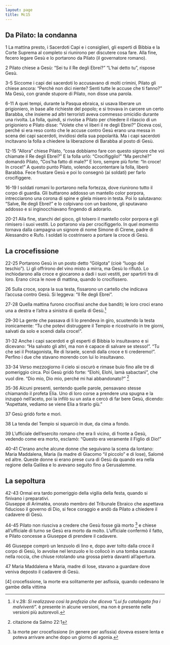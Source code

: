 ```yaml
---
layout: page
title: Mc15
---
```


Da Pilato: la condanna
----------------------

1 La mattina presto, i Sacerdoti Capi e i consiglieri, gli esperti di
Bibbia e la Corte Suprema al completo si riunirono per discutere cosa
fare. Alla fine, fecero legare Gesù e lo portarono da Pilato (il
governatore romano).

2 Pilato chiese a Gesù: “Sei tu il Re degli Ebrei?” “L’hai detto tu”,
rispose Gesù.

3-5 Siccome i capi dei sacerdoti lo accusavano di molti crimini, Pilato
gli chiese ancora: “Perchè non dici niente? Senti tutte le accuse che ti
fanno?” Ma Gesù, con grande stupore di Pilato, non disse una parola.

6-11 A quei tempi, durante la Pasqua ebraica, si usava liberare un
prigioniero, in base alle richieste del popolo; e si trovava in carcere
un certo Barabba, che insieme ad altri terroristi aveva commesso
omicidio durante una rivolta. La folla, quindi, si rivolse a Pilato per
chiedere il rilascio di un prigioniero e Pilato disse: “Volete che vi
liberi il re degli Ebrei?” Diceva così, perché si era reso conto che le
accuse contro Gesù erano una messa in scena dei capi sacerdoti,
invidiosi della sua popolarità. Ma i capi sacerdoti incitavano la folla
a chiedere la liberazione di Barabba al posto di Gesù.

12-15 “Allora” chiese Pilato, “cosa dobbiamo fare con questo signore che
voi chiamate il Re degli Ebrei?” E la folla urlò: “Crocifiggilo!” “Ma
perché?” domandò Pilato, “Cos’ha fatto di male?” E loro, sempre più
forte: “In croce! In croce!” A questo punto Pilato, volendo accontentare
la folla, liberò Barabba. Fece frustare Gesù e poi lo consegnò (ai
soldati) per farlo crocifiggere.

16-19 I soldati romani lo portarono nella fortezza, dove riunirono tutto
il corpo di guardia. Gli buttarono addosso un mantello color porpora,
intrecciarono una corona di spine e gliela misero in testa. Poi lo
salutavano: “Salve, Re degli Ebrei!” e lo colpivano con un bastone, gli
sputavano addosso e si inginocchiavano fingendo di adorarlo.

20-21 Alla fine, stanchi del gioco, gli tolsero il mantello color
porpora e gli rimisero i suoi vestiti. Lo portarono via per
crocifiggerlo. In quel momento tornava dalla campagna un signore di nome
Simone di Cirene, padre di Alessandro e Rufo. I soldati lo costrinsero a
portare la croce di Gesù.

La crocefissione
----------------

22-25 Portarono Gesù in un posto detto “Gòlgota” (cioè “luogo del
teschio”). Lì gli offrirono del vino misto a mirra, ma Gesù lo rifiutò.
Lo inchiodarono alla croce e giocarono a dadi i suoi vestiti, per
spartirli tra di loro. Erano circa le nove di mattina, quando lo
crocifissero.

26 Sulla croce, sopra la sua testa, fissarono un cartello che indicava
l’accusa contro Gesù. Si leggeva: “Il Re degli Ebrei”.

27-28 Quella mattina furono crocifissi anche due banditi; le loro croci
erano una a destra e l’altra a sinistra di quella di Gesù.[^24]

29-30 La gente che passava di lì lo prendeva in giro, scuotendo la testa
ironicamente: “Tu che potevi distruggere il Tempio e ricostruirlo in tre
giorni, salvati da solo e scendi dalla croce!”.

31-32 Anche i capi sacerdoti e gli esperti di Bibbia lo insultavano e si
dicevano: “Ha salvato gli altri, ma non è capace di salvare se stesso!”.
“Tu che sei il Protagonista, Re di Israele, scendi dalla croce e ti
crederemo!”. Perfino i due che stavano morendo con lui lo insultavano.

33-34 Verso mezzogiorno il cielo si oscurò e rimase buio fino alle tre
di pomeriggio circa. Poi Gesù gridò forte: “Elohì, Elohì, lamà
sabactanì”, che vuol dire. “Dio mio, Dio mio, perché mi hai
abbandonato?” [^25]

35-36 Alcuni presenti, sentendo quelle parole, pensavano stesse
chiamando il profeta Elia. Uno di loro corse a prendere una spugna e la
inzuppò nell’aceto, poi la infilò su un asta e cercò di far bere Gesù,
dicendo: “Aspettate, vediamo se viene Elia a tirarlo giù.”

37 Gesù gridò forte e morì.

38 La tenda del Tempio si squarciò in due, da cima a fondo.

39 L’ufficiale dell’esercito romano che era lì vicino, di fronte a Gesù,
vedendo come era morto, esclamò: “Questo era veramente il Figlio di
Dio!”

40-41 C’erano anche alcune donne che seguivano la scena da lontano:
Maria Maddalena, Maria (la madre di Giacomo “il piccolo” e di Iose),
Salomé ed altre. Queste donne si erano prese cura di Gesù da quando era
nella regione della Galilea e lo avevano seguito fino a Gerusalemme.

La sepoltura
------------

42-43 Ormai era tardo pomeriggio della vigilia della festa, quando si
finivano i preparativi.\
Giuseppe di Arimatèa, onorato membro del Tribunale Ebraico che aspettava
fiducioso il governo di Dio, si fece coraggio e andò da Pilato a
chiedere il cadavere di Gesù.

44-45 Pilato non riusciva a credere che Gesù fosse già morto [^26] e
chiese all’ufficiale di turno se Gesù era morto da molto. L’ufficiale
confermò il fatto, e Pilato concesse a Giuseppe di prendere il cadavere.

46 Giuseppe comprò un lenzuolo di lino e, dopo aver tolto dalla croce il
corpo di Gesù, lo avvolse nel lenzuolo e lo collocò in una tomba scavata
nella roccia, che chiuse rotolando una grossa pietra davanti
all’apertura.

47 Maria Maddalena e Maria, madre di Iose, stavano a guardare dove
veniva deposto il cadavere di Gesù.


[^24]: il v.28: *Si realizzava così la profezia che diceva “Lui fu
    catalogato fra i malviventi”.* è presente in alcune versioni, ma non
    è presente nelle versioni più autorevoli.

[^25]: citazione da Salmo 22:1

[^26]: la morte per crocefissione (in genere per asfissia) doveva essere
    lenta e poteva arrivare anche dopo un giorno di agonia.

[4] crocefissione, la morte era solitamente per asfissia, quando cedevano le gambe della vittima